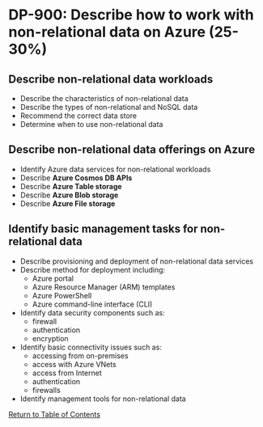 # DP-900: Describe how to work with non-relational data on Azure (25-30%)

## Describe non-relational data workloads
- Describe the characteristics of non-relational data
- Describe the types of non-relational and NoSQL data
- Recommend the correct data store
- Determine when to use non-relational data

## Describe non-relational data offerings on Azure
- Identify Azure data services for non-relational workloads
- Describe **Azure Cosmos DB APIs**
- Describe **Azure Table storage**
- Describe **Azure Blob storage**
- Describe **Azure File storage**

## Identify basic management tasks for non-relational data
- Describe provisioning and deployment of non-relational data services
- Describe method for deployment including:
    - Azure portal
    - Azure Resource Manager (ARM) templates
    - Azure PowerShell
    - Azure command-line interface (CLI)
- Identify data security components such as:
    - firewall
    - authentication
    - encryption
- Identify basic connectivity issues such as:
    - accessing from on-premises
    - access with Azure VNets
    - access from Internet
    - authentication
    - firewalls
- Identify management tools for non-relational data

[Return to Table of Contents](README.md)